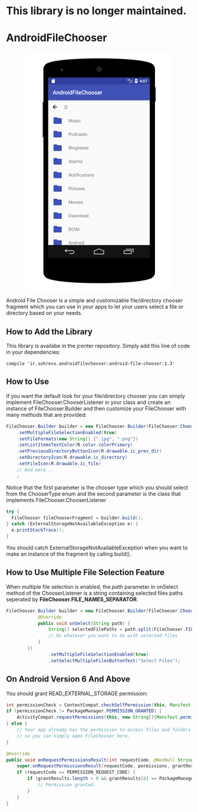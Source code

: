 <h1>This library is no longer maintained.</h1>
    
<h1>AndroidFileChooser</h1>

<p align="center">
<img src="https://github.com/MostafaNasiri/AndroidFileChooser/blob/master/AndroidFileChooser.png" />
</p>

<p>Android File Chooser is a simple and customizable file/directory chooser fragment which you can use in your apps to let your users select a file or directory based on your needs.</p>

<h2>How to Add the Library</h2>
<p>This library is availabe in the jcenter repository. Simply add this line of code in your dependencies:</p>

```
compile 'ir.sohreco.androidfilechooser:android-file-chooser:1.3'
```

<h2>How to Use</h2>
<p>If you want the default look for your file/directory chooser you can simply implement FileChooser.ChooserListener in your class and create an instance of FileChooser.Builder and then customize your FileChooser with many methods that are provided:</p>

```java
FileChooser.Builder builder = new FileChooser.Builder(FileChooser.ChooserType.FILE_CHOOSER, this)
    .setMultipleFileSelectionEnabled(true)
    .setFileFormats(new String[] {".jpg", ".png"})
    .setListItemsTextColor(R.color.colorPrimary)
    .setPreviousDirectoryButtonIcon(R.drawable.ic_prev_dir)
    .setDirectoryIcon(R.drawable.ic_directory)
    .setFileIcon(R.drawable.ic_file)
    // And more...
    ;
```

<p>Notice that the first parameter is the chooser type which you should select from the ChooserType enum and the second parameter is the class that implements FileChooser.ChooserListener </p>

```java
try {
  FileChooser fileChooserFragment = builder.build();
} catch (ExternalStorageNotAvailableException e) {
  e.printStackTrace();
}
```

<p>You should catch ExternalStorageNotAvailableException when you want to make an instance of the fragment by calling build().</p>
<h2>How to Use Multiple File Selection Feature</h2>
<p>When multiple file selection is enabled, the <i>path</i> parameter in onSelect method of the ChooserListener is a string containing selected files paths seperated by <b>FileChooser.FILE_NAMES_SEPARATOR</b>.</p>

```java
FileChooser.Builder builder = new FileChooser.Builder(FileChooser.ChooserType.FILE_CHOOSER, new                FileChooser.ChooserListener() {
            @Override
            public void onSelect(String path) {
                String[] selectedFilePaths = path.split(FileChooser.FILE_NAMES_SEPARATOR);
                // Do whatever you want to do with selected files
            }
        })
                .setMultipleFileSelectionEnabled(true)
                .setSelectMultipleFilesButtonText("Select Files");
```

<h2>On Android Version 6 And Above</h2>
<p>You should grant READ_EXTERNAL_STORAGE permission:</p>

```java
int permissionCheck = ContextCompat.checkSelfPermission(this, Manifest.permission.READ_EXTERNAL_STORAGE);
if (permissionCheck != PackageManager.PERMISSION_GRANTED) {
    ActivityCompat.requestPermissions(this, new String[]{Manifest.permission.READ_EXTERNAL_STORAGE}, PERMISSION_REQUEST_CODE);
} else {
    // Your app already has the permission to access files and folders
    // so you can simply open FileChooser here.
}
```

```java
@Override
public void onRequestPermissionsResult(int requestCode, @NonNull String[] permissions, @NonNull int[] grantResults) {
    super.onRequestPermissionsResult(requestCode, permissions, grantResults);
    if (requestCode == PERMISSION_REQUEST_CODE) {
        if (grantResults.length > 0 && grantResults[0] == PackageManager.PERMISSION_GRANTED) {
            // Permission granted.
        }
    }
}
```
